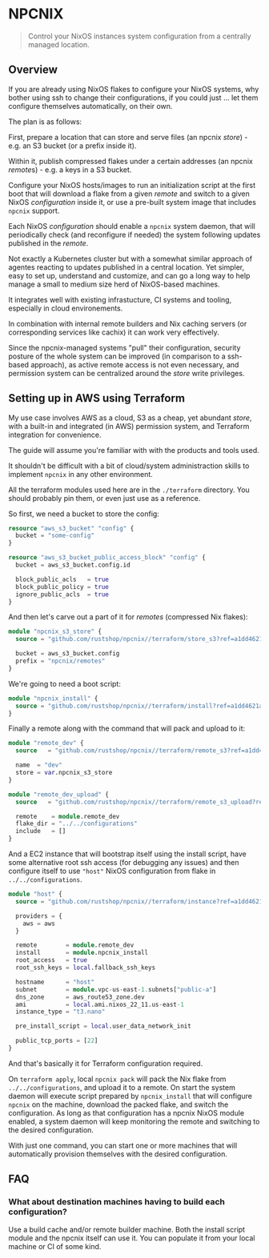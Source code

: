 # NPCNIX

> Control your NixOS instances system configuration from a centrally managed location.

## Overview

If you are already using NixOS flakes to configure your NixOS
systems, why bother using ssh to change their configurations,
if you could just ... let them configure themselves automatically,
on their own.

The plan is as follows:

First, prepare a location that can store and serve files
(an npcnix *store*) - e.g. an S3 bucket (or a prefix inside it).

Within it, publish compressed flakes under a certain
addresses (an npcnix *remote*s) - e.g. a keys in a S3 bucket.

Configure your NixOS hosts/images to run an initialization script
at the first boot that will download a flake from a given *remote*
and switch to a given NixOS *configuration* inside it, or use
a pre-built system image that includes `npcnix` support.

Each NixOS *configuration* should enable a `npcnix` system daemon,
that will periodically check (and reconfigure if needed) the system
following updates published in the *remote*.

Not exactly a Kubernetes cluster but with a somewhat similar
approach of agentes reacting to updates published in a central
location. Yet simpler, easy to set up, understand and customize,
and can go a long way to help manage a small to medium size herd
of NixOS-based machines.

It integrates well with existing infrastucture, CI systems and
tooling, especially in cloud environements.

In combination with internal remote builders and Nix caching
servers (or corresponding services like cachix) it can work very
effectively.

Since the npcnix-managed systems "pull" their configuration,
security posture of the whole system can be improved (in comparison
to a ssh-based approach), as active remote access is not even necessary,
and permission system can be centralized around the *store* write privileges.


## Setting up in AWS using Terraform

My use case involves AWS as a cloud, S3 as a cheap, yet abundant *store*,
with a built-in and integrated (in AWS) permission system, and Terraform
integration for convenience.

The guide will assume you're familiar with with the products and tools
used.

It shouldn't be difficult with a bit of cloud/system administraction
skills to implement `npcnix` in any other environment.

All the terraform modules used here are in the `./terraform` directory. You should
probably pin them, or even just use as a reference.

So first, we need a bucket to store the config:

```terraform
resource "aws_s3_bucket" "config" {
  bucket = "some-config"
}

resource "aws_s3_bucket_public_access_block" "config" {
  bucket = aws_s3_bucket.config.id

  block_public_acls   = true
  block_public_policy = true
  ignore_public_acls  = true
}
```

And then let's carve out a part of it for *remotes* (compressed Nix flakes):

```terraform
module "npcnix_s3_store" {
  source = "github.com/rustshop/npcnix//terraform/store_s3?ref=a1dd4621a56724fe36ca8940eb7172dd0f4be986"

  bucket = aws_s3_bucket.config
  prefix = "npcnix/remotes"
}
```

We're going to need a boot script:

```terraform
module "npcnix_install" {
  source = "github.com/rustshop/npcnix//terraform/install?ref=a1dd4621a56724fe36ca8940eb7172dd0f4be986"
}
```

Finally a remote along with the command that will pack and upload to it:

```terraform
module "remote_dev" {
  source   = "github.com/rustshop/npcnix//terraform/remote_s3?ref=a1dd4621a56724fe36ca8940eb7172dd0f4be986"

  name  = "dev"
  store = var.npcnix_s3_store
}

module "remote_dev_upload" {
  source   = "github.com/rustshop/npcnix//terraform/remote_s3_upload?ref=a1dd4621a56724fe36ca8940eb7172dd0f4be986"

  remote    = module.remote_dev
  flake_dir = "../../configurations"
  include   = []
}
```

And a EC2 instance that will bootstrap itself using the install script,
have some alternative root ssh access (for debugging any issues) and
then configure itself to use `"host"` NixOS configuration from flake
in `../../configurations`.

```terraform
module "host" {
  source = "github.com/rustshop/npcnix//terraform/instance?ref=a1dd4621a56724fe36ca8940eb7172dd0f4be986"

  providers = {
    aws = aws
  }

  remote        = module.remote_dev
  install       = module.npcnix_install
  root_access   = true
  root_ssh_keys = local.fallback_ssh_keys

  hostname      = "host"
  subnet        = module.vpc-us-east-1.subnets["public-a"]
  dns_zone      = aws_route53_zone.dev
  ami           = local.ami.nixos_22_11.us-east-1
  instance_type = "t3.nano"

  pre_install_script = local.user_data_network_init

  public_tcp_ports = [22]
}
```

And that's basically it for Terraform configuration required.

On `terraform apply`, local `npcnix pack` will pack the Nix flake from `../../configurations`, and upload it to a remote. On start the system daemon will execute script prepared by `npcnix_install` that will configure `npcnix` on the machine, download the packed flake, and switch the configuration. As long as that configuration has a npcnix NixOS module enabled, a system daemon will keep monitoring the remote and switching to the desired configuration. 

With just one command, you can start one or more machines that will automatically provision themselves with the desired configuration.

## FAQ

### What about destination machines having to build each configuration?

Use a build cache and/or remote builder machine. Both the install script module and the npcnix itself can use it. You can populate it from your local machine or CI of some kind.
